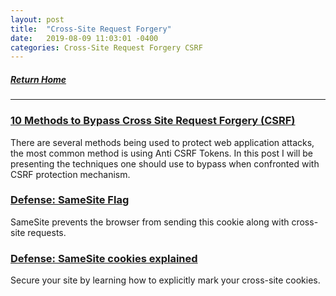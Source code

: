 ```yaml
---
layout: post
title:  "Cross-Site Request Forgery"
date:   2019-08-09 11:03:01 -0400
categories: Cross-Site Request Forgery CSRF
---
```


##### [Return Home](https://thegetch.github.io/penetration/testing/resources/2020/07/24/Home/)

---

### [10 Methods to Bypass Cross Site Request Forgery (CSRF)](https://haiderm.com/10-methods-to-bypass-cross-site-request-forgery-csrf/)

There are several methods being used to protect web application attacks, the most common method is using Anti CSRF Tokens. In this post I will be presenting the techniques one should use to bypass when confronted with CSRF protection mechanism.

### [Defense: SameSite Flag](https://www.owasp.org/index.php/SameSite)

SameSite prevents the browser from sending this cookie along with cross-site requests. 

### [Defense: SameSite cookies explained](https://web.dev/samesite-cookies-explained/)

Secure your site by learning how to explicitly mark your cross-site cookies. 
